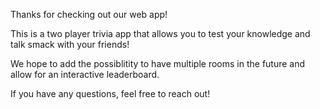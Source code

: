 Thanks for checking out our web app!

This is a two player trivia app that allows you to test your knowledge and talk smack with your friends! 

We hope to add the possiblitity to have multiple rooms in the future and allow for an interactive leaderboard. 

If you have any questions, feel free to reach out!